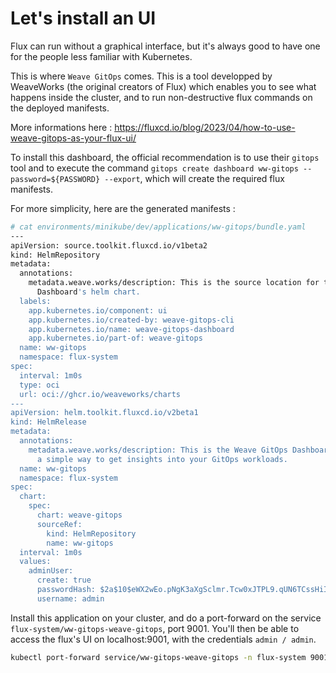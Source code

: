 # Let's install an UI

Flux can run without a graphical interface, but it's always good to have one for the people less familiar with Kubernetes.

This is where `Weave GitOps` comes. This is a tool developped by WeaveWorks (the original creators of Flux) which enables you to see what happens inside the cluster, and to run non-destructive flux commands on the deployed manifests.

More informations here : https://fluxcd.io/blog/2023/04/how-to-use-weave-gitops-as-your-flux-ui/

To install this dashboard, the official recommendation is to use their `gitops` tool and to execute the command `gitops create dashboard ww-gitops --password=${PASSWORD} --export`, which will create the required flux manifests.

For more simplicity, here are the generated manifests : 
```bash
# cat environments/minikube/dev/applications/ww-gitops/bundle.yaml
---
apiVersion: source.toolkit.fluxcd.io/v1beta2
kind: HelmRepository
metadata:
  annotations:
    metadata.weave.works/description: This is the source location for the Weave GitOps
      Dashboard's helm chart.
  labels:
    app.kubernetes.io/component: ui
    app.kubernetes.io/created-by: weave-gitops-cli
    app.kubernetes.io/name: weave-gitops-dashboard
    app.kubernetes.io/part-of: weave-gitops
  name: ww-gitops
  namespace: flux-system
spec:
  interval: 1m0s
  type: oci
  url: oci://ghcr.io/weaveworks/charts
---
apiVersion: helm.toolkit.fluxcd.io/v2beta1
kind: HelmRelease
metadata:
  annotations:
    metadata.weave.works/description: This is the Weave GitOps Dashboard.  It provides
      a simple way to get insights into your GitOps workloads.
  name: ww-gitops
  namespace: flux-system
spec:
  chart:
    spec:
      chart: weave-gitops
      sourceRef:
        kind: HelmRepository
        name: ww-gitops
  interval: 1m0s
  values:
    adminUser:
      create: true
      passwordHash: $2a$10$eWX2wEo.pNgK3aXgSclmr.Tcw0xJTPL9.qUN6TCssHiI2/J2dnpGG # admin
      username: admin

```

Install this application on your cluster, and do a port-forward on the service `flux-system/ww-gitops-weave-gitops`, port 9001. You'll then be able to access the flux's UI on localhost:9001, with the credentials `admin / admin`.

```bash
kubectl port-forward service/ww-gitops-weave-gitops -n flux-system 9001:9001
```